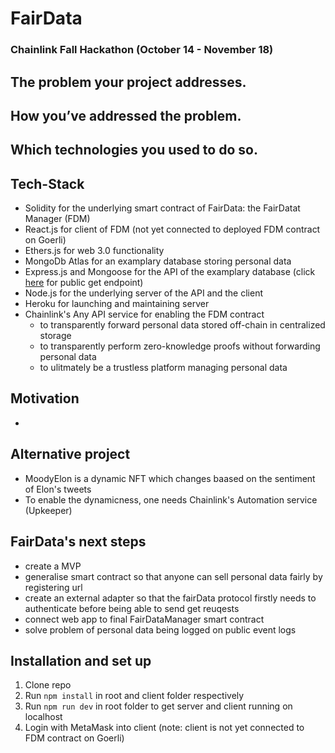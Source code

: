 # FairData
### Chainlink Fall Hackathon (October 14 - November 18) 

## The problem your project addresses.

## How you’ve addressed the problem.

## Which technologies you used to do so.
## Tech-Stack
- Solidity for the underlying smart contract of FairData: the FairDatat Manager (FDM)
- React.js for client of FDM (not yet connected to deployed FDM contract on Goerli)
- Ethers.js for web 3.0 functionality
- MongoDb Atlas for an examplary database storing personal data 
- Express.js and Mongoose for the API of the examplary database (click [here](https://fair-data.herokuapp.com/app/user/) for public get endpoint)
- Node.js for the underlying server of the API and the client
- Heroku for launching and maintaining server
- Chainlink's Any API service for enabling the FDM contract 
    - to transparently forward personal data stored off-chain in centralized storage
    - to transparently perform zero-knowledge proofs without forwarding personal data
    - to ulitmately be a trustless platform managing personal data

## Motivation
- 

## Alternative project
- MoodyElon is a dynamic NFT which changes baased on the sentiment of Elon's tweets
- To enable the dynamicness, one needs Chainlink's Automation service (Upkeeper)

## FairData's next steps
- create a MVP
- generalise smart contract so that anyone can sell personal data fairly by registering url 
- create an external adapter so that the fairData protocol firstly needs to authenticate before being able to send get reuqests
- connect web app to final FairDataManager smart contract
- solve problem of personal data being logged on public event logs

## Installation and set up
1. Clone repo
2. Run ```npm install``` in root and client folder respectively
3. Run ```npm run dev``` in root folder to get server and client running on localhost
4. Login with MetaMask into client (note: client is not yet connected to FDM contract on Goerli)
